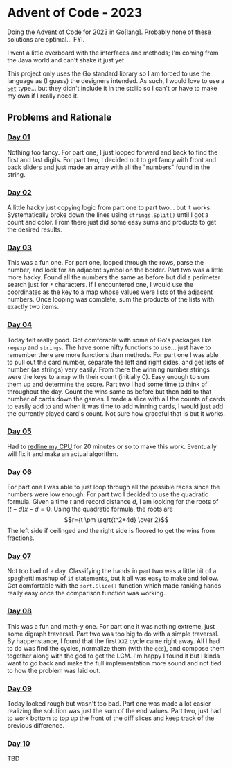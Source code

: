 # Advent of Code - 2023
Doing the [Advent of Code](https://adventofcode.com/) for [2023](https://adventofcode.com/2023/) in [Go\[lang\]](https://go.dev/).
Probably none of these solutions are optimal... FYI.

I went a little overboard with the interfaces and methods; I'm coming from the Java world and can't shake it just yet.

This project only uses the Go standard library so I am forced to use the language as (I guess) the designers intended.
As such, I would love to use a [`Set`](https://pkg.go.dev/github.com/deckarep/golang-set)
type... but they didn't include it in the stdlib so I can't or have to make my own if I really need it.

## Problems and Rationale

### [Day 01](solution/days/day01.go)
Nothing too fancy.
For part one, I just looped forward and back to find the first and last digits.
For part two, I decided not to get fancy with front and back sliders and just made an array with all the "numbers" found in the string.

### [Day 02](solution/days/day02.go)
A little hacky just copying logic from part one to part two... but it works.
Systematically broke down the lines using `strings.Split()` until I got a count and color.
From there just did some easy sums and products to get the desired results.

### [Day 03](solution/days/day03.go)
This was a fun one.
For part one, looped through the rows, parse the number, and look for an adjacent symbol on the border.
Part two was a little more hacky.
Found all the numbers the same as before but did a perimeter search just for `*` characters.
If I encountered one, I would use the coordinates as the key to a map whose values were lists of the adjacent numbers.
Once looping was complete, sum the products of the lists with exactly two items.

### [Day 04](solution/days/day04.go)
Today felt really good.
Got comforable with some of Go's packages like `regexp` and `strings`.
The have some nifty functions to use... just have to remember there are more functions than methods.
For part one I was able to pull out the card number, separate the left and right sides, and get lists of number (as strings) very easily.
From there the winning number strings were the keys to a `map` with their count (initially 0).
Easy enough to sum them up and determine the score.
Part two I had some time to think of throughout the day.
Count the wins same as before but then add to that number of cards down the games.
I made a slice with all the counts of cards to easily add to and when it was time to add winning cards, I would just add the currently
played card's count. Not sure how graceful that is but it works.

### [Day 05](solution/days/day05.go)
Had to [redline my CPU](https://github.com/mharbol/aoc-2023/blob/8f8400ef44915a283d7313601b4968b1a701ad67/solution/days/day05.go#L30)
for 20 minutes or so to make this work.
Eventually will fix it and make an actual algorithm.

### [Day 06](solution/days/day06.go)
For part one I was able to just loop through all the possible races since the numbers were low enough.
For part two I decided to use the quadratic formula.
Given a time $t$ and record distance $d$, I am looking for the roots of $(t-d)x-d=0$.
Using the quadratic formula, the roots are $$r={t \pm \sqrt{t^2+4d} \over 2}$$
The left side if ceilinged and the right side is floored to get the wins from fractions.

### [Day 07](solution/days/day07.go)
Not too bad of a day.
Classifying the hands in part two was a little bit of a spaghetti mashup of `if` statements, but it all was easy to make and follow.
Got comfortable with the `sort.Slice()` function which made ranking hands really easy once the comparison function was working.

### [Day 08](solution/days/day08.go)
This was a fun and math-y one.
For part one it was nothing extreme, just some digraph traversal.
Part two was too big to do with a simple traversal.
By happenstance, I found that the first `XXZ` cycle came right away.
All I had to do was find the cycles, normalize them (with the `gcd`), and compose them together along with the gcd to get the LCM.
I'm happy I found it but I kinda want to go back and make the full implementation more sound and not tied to how
the problem was laid out.

### [Day 09](solution/days/day09.go)
Today looked rough but wasn't too bad.
Part one was made a lot easier realizing the solution was just the sum of the end values.
Part two, just had to work bottom to top up the front of the diff slices and keep track of the previous difference.

### [Day 10](solution/days/day10.go)
TBD
